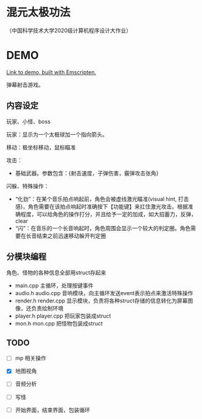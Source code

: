 # 混元太极功法
（中国科学技术大学2020级计算机程序设计大作业）

# DEMO
[Link to demo, built with Emscripten.](https://wutianming.github.io/TaichiKnight/)

弹幕射击游戏。

## 内容设定

玩家、小怪、boss

玩家：显示为一个太极球加一个指向箭头。

移动：极坐标移动，鼠标瞄准

攻击：
- 基础武器。参数包含：{射击速度，子弹伤害，霰弹攻击张角}

闪躲、特殊操作：
- “化劲”：在某个音乐拍点响起前，角色会被虚线激光瞄准(visual hint, 打击感)，角色需要在该拍点响起时准确按下【功能键】来扛住激光攻击。根据准确程度，可以给角色的操作打分，并且给予一定的加成，如大招蓄力，反弹，clear
- “闪”：在音乐的一个长音响起时，角色周围会显示一个较大的判定圈。角色需要在长音结束之前迅速移动躲开判定圈

## 分模块编程

角色、怪物的各种信息全部用struct存起来
- main.cpp 主循环，处理按键事件
- audio.h audio.cpp 音响模块，向主循环发送event表示拍点来激活特殊操作
- render.h render.cpp 显示模块，负责将各种struct存储的信息转化为屏幕图像，还负责绘制环境
- player.h player.cpp 把玩家包装成struct
- mon.h mon.cpp 把怪物包装成struct

## TODO

- [ ] mp 相关操作

- [x] 地图视角

- [ ] 音频分析

- [ ] 写怪

- [ ] 开始界面，结束界面，包装循环
